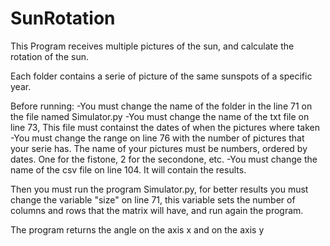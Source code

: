 # SunRotation
This Program receives multiple pictures of the sun, and calculate the rotation of the sun.

Each folder contains a serie of picture of the same sunspots of a specific year. 

Before running:
-You must change the name of the folder in the line 71 on the file named Simulator.py
-You must change the name of the txt file on line 73, This file must containst the dates of when the pictures where taken
-You must change the range on line 76 with the number of pictures that your serie has. The name of your pictures must be numbers, ordered by dates. One for the fistone, 2 for the secondone, etc. 
-You must change the name of the csv file on line 104. It will contain the results. 

Then you must run the program Simulator.py, for better results you must change the variable "size" on line 71, this variable sets the number
of columns and rows that the matrix will have, and run again the program. 

The program returns the angle on the axis x and on the axis y
